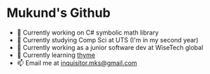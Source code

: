 # Mukund's Github

- 🚀 Currently working on C# symbolic math library
- 🏫 Currently studying Comp Sci at UTS (I'm in my second year)
- 🏢 Currently working as a junior software dev at WiseTech global
- 🌱 Currently learning [thyme](https://algodoo.fandom.com/wiki/Thyme)
- 📫 Email me at inquisitor.mks@gmail.com
